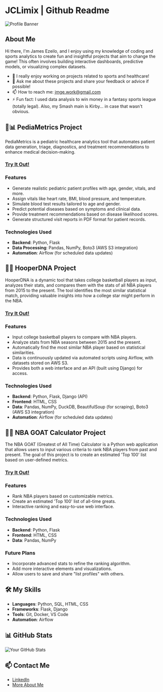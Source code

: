 # JCLimix | Github Readme

![Profile Banner](https://i.ibb.co/F87p8DQ/kirby-custom-sprite-preview-by-hartflip0218-dcmbetv.gif)

## About Me
Hi there, I'm James Ezeilo, and I enjoy using my knowledge of coding and sports analytics to create fun and insightful projects that aim to change the game! This often involves building interactive dashboards, predictive models, or visualizing complex datasets.

- 🔭 I really enjoy working on projects related to sports and healthcare!
- 💬 Ask me about these projects and share your feedback or advice if possible!
- 📫 How to reach me: [jmge.work@gmail.com](mailto:jmge.work@gmail.com)
- ⚡ Fun fact: I used data analysis to win money in a fantasy sports league (totally legal). Also, my Smash main is Kirby... in case that wasn't obvious.

## 🏥📊 PediaMetrics Project  
PediaMetrics is a pediatric healthcare analytics tool that automates patient data generation, triage, diagnostics, and treatment recommendations to enhance medical decision-making.

### [Try It Out!](https://pediametrics.universe-j.com/)

### Features  
- Generate realistic pediatric patient profiles with age, gender, vitals, and more.  
- Assign vitals like heart rate, BMI, blood pressure, and temperature.  
- Simulate blood test results tailored to age and gender.  
- Predict potential diseases based on symptoms and clinical data.  
- Provide treatment recommendations based on disease likelihood scores.  
- Generate structured visit reports in PDF format for patient records.  

### Technologies Used  
- **Backend**: Python, Flask 
- **Data Processing**: Pandas, NumPy, Boto3 (AWS S3 integration)  
- **Automation**: Airflow (for scheduled data updates)  

## 🏀🧬 HooperDNA Project  
HooperDNA is a dynamic tool that takes college basketball players as input, analyzes their stats, and compares them with the stats of all NBA players from 2015 to the present. The tool identifies the most similar statistical match, providing valuable insights into how a college star might perform in the NBA.

### [Try It Out!](https://hooperdna.universe-j.com/)

### Features
- Input college basketball players to compare with NBA players.
- Analyze stats from NBA seasons between 2015 and the present.
- Automatically find the most similar NBA player based on statistical similarities.
- Data is continuously updated via automated scripts using Airflow, with datasets stored on AWS S3.
- Provides both a web interface and an API (built using Django) for access.

### Technologies Used
- **Backend**: Python, Flask, Django (API)
- **Frontend**: HTML, CSS
- **Data**: Pandas, NumPy, DuckDB, BeautifulSoup (for scraping), Boto3 (AWS S3 integration)
- **Automation**: Airflow (for scheduled data updates)


## 🏀🐐 NBA GOAT Calculator Project
The NBA GOAT (Greatest of All Time) Calculator is a Python web application that allows users to input various criteria to rank NBA players from past and present. The goal of this project is to create an estimated 'Top 100' list based on user-defined metrics.

### [Try It Out!](https://nba-goat-calc.universe-j.com/)

### Features
- Rank NBA players based on customizable metrics.
- Create an estimated 'Top 100' list of all-time greats.
- Interactive ranking and easy-to-use web interface.

### Technologies Used
- **Backend**: Python, Flask
- **Frontend**: HTML, CSS
- **Data**: Pandas, NumPy

### Future Plans
- Incorporate advanced stats to refine the ranking algorithm.
- Add more interactive elements and visualizations.
- Allow users to save and share "list profiles" with others.

## 🛠️ My Skills
- **Languages**: Python, SQL, HTML, CSS
- **Frameworks**: Flask, Django
- **Tools**: Git, Docker, VS Code
- **Automation**: Airflow

## 📊 GitHub Stats
![Your GitHub Stats](https://github-readme-stats.vercel.app/api?username=jclimix&show_icons=true&theme=radical)

## 📫 Contact Me
- [LinkedIn](https://www.linkedin.com/in/james-ezeilo/)
- [More About Me](https://link.me/jmge.work)
